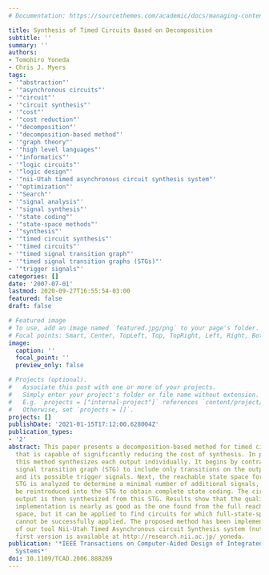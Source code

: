 ```yaml
---
# Documentation: https://sourcethemes.com/academic/docs/managing-content/

title: Synthesis of Timed Circuits Based on Decomposition
subtitle: ''
summary: ''
authors:
- Tomohiro Yoneda
- Chris J. Myers
tags:
- '"abstraction"'
- '"asynchronous circuits"'
- '"circuit"'
- '"circuit synthesis"'
- '"cost"'
- '"cost reduction"'
- '"decomposition"'
- '"decomposition-based method"'
- '"graph theory"'
- '"high level languages"'
- '"informatics"'
- '"logic circuits"'
- '"logic design"'
- '"nii-Utah timed asynchronous circuit synthesis system"'
- '"optimization"'
- '"Search"'
- '"signal analysis"'
- '"signal synthesis"'
- '"state coding"'
- '"state-space methods"'
- '"synthesis"'
- '"timed circuit synthesis"'
- '"timed circuits"'
- '"timed signal transition graph"'
- '"timed signal transition graphs (STGs)"'
- '"trigger signals"'
categories: []
date: '2007-07-01'
lastmod: 2020-09-27T16:55:54-03:00
featured: false
draft: false

# Featured image
# To use, add an image named `featured.jpg/png` to your page's folder.
# Focal points: Smart, Center, TopLeft, Top, TopRight, Left, Right, BottomLeft, Bottom, BottomRight.
image:
  caption: ''
  focal_point: ''
  preview_only: false

# Projects (optional).
#   Associate this post with one or more of your projects.
#   Simply enter your project's folder or file name without extension.
#   E.g. `projects = ["internal-project"]` references `content/project/deep-learning/index.md`.
#   Otherwise, set `projects = []`.
projects: []
publishDate: '2021-01-15T17:12:00.628004Z'
publication_types:
- '2'
abstract: This paper presents a decomposition-based method for timed circuit design
  that is capable of significantly reducing the cost of synthesis. In particular,
  this method synthesizes each output individually. It begins by contracting the timed
  signal transition graph (STG) to include only transitions on the output of interest
  and its possible trigger signals. Next, the reachable state space for this contracted
  STG is analyzed to determine a minimal number of additional signals, which must
  be reintroduced into the STG to obtain complete state coding. The circuit for this
  output is then synthesized from this STG. Results show that the quality of the circuit
  implementation is nearly as good as the one found from the full reachable state
  space, but it can be applied to find circuits for which full-state-space methods
  cannot be successfully applied. The proposed method has been implemented as a part
  of our tool Nii-Utah Timed Asynchronous circuit Synthesis system (nutas), and its
  first version is available at http://research.nii.ac.jp/ yoneda.
publication: '*IEEE Transactions on Computer-Aided Design of Integrated Circuits and
  Systems*'
doi: 10.1109/TCAD.2006.888269
---
```

